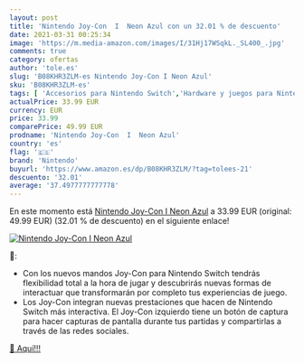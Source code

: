 ```yaml
---
layout: post
title: 'Nintendo Joy-Con  I  Neon Azul con un 32.01 % de descuento'
date: 2021-03-31 00:25:34
image: 'https://m.media-amazon.com/images/I/31Hj17WSqkL._SL400_.jpg'
comments: true
category: ofertas
author: 'tole.es'
slug: 'B08KHR3ZLM-es Nintendo Joy-Con I Neon Azul'
sku: 'B08KHR3ZLM-es'
tags: [ 'Accesorios para Nintendo Switch','Hardware y juegos para Nintendo Switch','Mandos para Nintendo Switch','Videojuegos','nintendo', ]
actualPrice: 33.99 EUR
currency: EUR
price: 33.99
comparePrice: 49.99 EUR
prodname: 'Nintendo Joy-Con  I  Neon Azul'
country: 'es'
flag: '🇪🇸'
brand: 'Nintendo'
buyurl: 'https://www.amazon.es/dp/B08KHR3ZLM/?tag=tolees-21'
descuento: '32.01'
average: '37.4977777777778'
---
```


En este momento está [Nintendo Joy-Con  I  Neon Azul](https://www.amazon.es/dp/B08KHR3ZLM/?tag=tolees-21) a 33.99 EUR (original: 49.99 EUR) (32.01 %  de descuento) en el siguiente enlace!

[![Nintendo Joy-Con  I  Neon Azul](https://m.media-amazon.com/images/I/31Hj17WSqkL._SL400_.jpg)](https://www.amazon.es/dp/B08KHR3ZLM/?tag=tolees-21)

🔎:

- Con los nuevos mandos Joy-Con para Nintendo Switch tendrás flexibilidad total a la hora de jugar y descubrirás nuevas formas de interactuar que transformarán por completo tus experiencias de juego.
- Los Joy-Con integran nuevas prestaciones que hacen de Nintendo Switch más interactiva. El Joy-Con izquierdo tiene un botón de captura para hacer capturas de pantalla durante tus partidas y compartirlas a través de las redes sociales.

[🛒 Aquí!!!](https://www.amazon.es/dp/B08KHR3ZLM/?tag=tolees-21)
